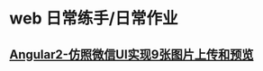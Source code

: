 # web 日常练手/日常作业

## [Angular2-仿照微信UI实现9张图片上传和预览](https://github.com/Husbin/web/commit/7ebb528ec97fc9233e0ce377bb9bc4d7f9cd9a3c)

